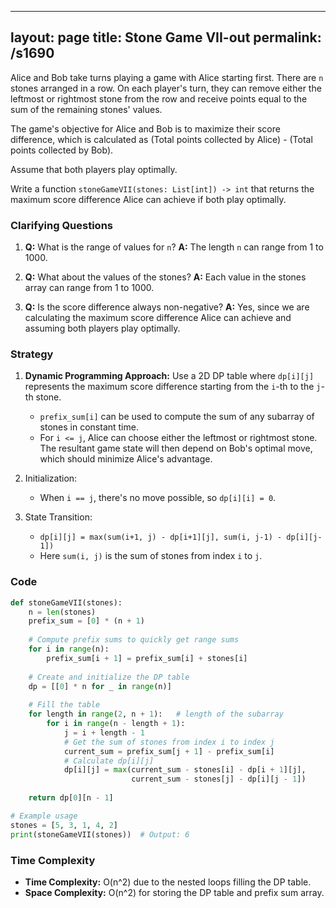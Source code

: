
---
layout: page
title:  Stone Game VII-out
permalink: /s1690
---
Alice and Bob take turns playing a game with Alice starting first. There are `n` stones arranged in a row. On each player's turn, they can remove either the leftmost or rightmost stone from the row and receive points equal to the sum of the remaining stones' values.

The game's objective for Alice and Bob is to maximize their score difference, which is calculated as (Total points collected by Alice) - (Total points collected by Bob).

Assume that both players play optimally.

Write a function `stoneGameVII(stones: List[int]) -> int` that returns the maximum score difference Alice can achieve if both play optimally.

### Clarifying Questions
1. **Q:** What is the range of values for `n`?
   **A:** The length `n` can range from 1 to 1000.

2. **Q:** What about the values of the stones?
   **A:** Each value in the stones array can range from 1 to 1000.

3. **Q:** Is the score difference always non-negative?
   **A:** Yes, since we are calculating the maximum score difference Alice can achieve and assuming both players play optimally.

### Strategy
1. **Dynamic Programming Approach:** Use a 2D DP table where `dp[i][j]` represents the maximum score difference starting from the `i`-th to the `j`-th stone.
    - `prefix_sum[i]` can be used to compute the sum of any subarray of stones in constant time.
    - For `i <= j`, Alice can choose either the leftmost or rightmost stone. The resultant game state will then depend on Bob's optimal move, which should minimize Alice's advantage.

2. Initialization:
    - When `i == j`, there's no move possible, so `dp[i][i] = 0`.

3. State Transition:
    - `dp[i][j] = max(sum(i+1, j) - dp[i+1][j], sum(i, j-1) - dp[i][j-1])`
    - Here `sum(i, j)` is the sum of stones from index `i` to `j`.

### Code

```python
def stoneGameVII(stones):
    n = len(stones)
    prefix_sum = [0] * (n + 1)
    
    # Compute prefix sums to quickly get range sums
    for i in range(n):
        prefix_sum[i + 1] = prefix_sum[i] + stones[i]
    
    # Create and initialize the DP table
    dp = [[0] * n for _ in range(n)]
    
    # Fill the table
    for length in range(2, n + 1):   # length of the subarray
        for i in range(n - length + 1):
            j = i + length - 1
            # Get the sum of stones from index i to index j
            current_sum = prefix_sum[j + 1] - prefix_sum[i]
            # Calculate dp[i][j]
            dp[i][j] = max(current_sum - stones[i] - dp[i + 1][j],
                           current_sum - stones[j] - dp[i][j - 1])
                           
    return dp[0][n - 1]

# Example usage
stones = [5, 3, 1, 4, 2]
print(stoneGameVII(stones))  # Output: 6
```

### Time Complexity
- **Time Complexity:** O(n^2) due to the nested loops filling the DP table.
- **Space Complexity:** O(n^2) for storing the DP table and prefix sum array.
